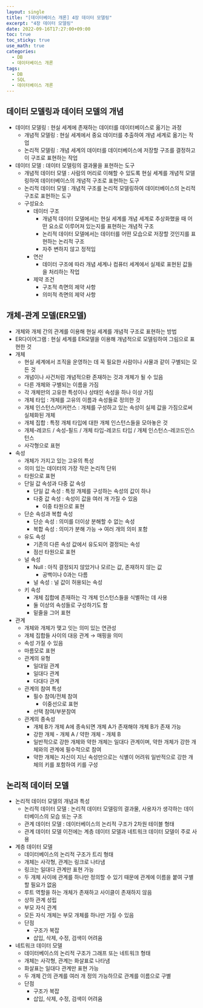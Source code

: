 ```yaml
---
layout: single
title: "[데이터베이스 개론] 4장 데이터 모델링"
excerpt: "4장 데이터 모델링"
date: 2022-09-16T17:27:00+09:00
toc: true
toc_sticky: true
use_math: true
categories:
  - DB 
  - 데이터베이스 개론
tags:
  - DB
  - SQL
  - 데이터베이스 개론
---
```


## 데이터 모델링과 데이터 모델의 개념

- 데이터 모델링 : 현실 세계에 존재하는 데이터를 데이터베이스로 옮기는 과정
    - 개념적 모델링 : 현실 세계에서 중요 데이터를 추출하여 개념 세계로 옮기는 작업
    - 논리적 모델링 : 개념 세계의 데이터를 데이터베이스에 저장할 구조를 결정하고 이 구조로 표현하는 작업
- 데이터 모델 : 데이터 모델링의 결과물을 표현하는 도구
    - 개념적 데이터 모델 : 사람의 머리로 이해할 수 있도록 현실 세계를 개념적 모델링하여 데이터베이스의 개념적 구조로 표현하는 도구
    - 논리적 데이터 모델 : 개념적 구조를 논리적 모델링하여 데이터베이스의 논리적 구조로 표현하는 도구
    - 구성요소
        - 데이터 구조
            - 개념적 데이터 모델에서는 현실 세계를 개념 세계로 추상화했을 때 어떤 요소로 이루어져 있는지를 표현하는 개념적 구조
            - 논리적 데이터 모델에서는 데이터를 어떤 모습으로 저장할 것인지를 표현하는 논리적 구조
            - 자주 변하지 않고 정적임
        - 연산
            - 데이터 구조에 따라 개념 세계나 컴퓨터 세계에서 실제로 표현된 값들을 처리하는 작업
        - 제약 조건
            - 구조적 측면의 제약 사항
            - 의미적 측면의 제약 사항

## 개체-관계 모델(ER모델)

- 개체와 개체 간의 관계를 이용해 현실 세계를 개념적 구조로 표현하는 방법
- ER다이어그램 : 현실 세계를  ER모델을 이용해 개념적으로 모델링하여 그림으로 표현한 것
- 개체
    - 현실 세계에서 조직을 운영하는 데 꼭 필요한 사람이나 사물과 같이 구별되는 모든 것
    - 개념이나 사건처럼 개념적으롼 존재하는 것과 개체가 될 수 있음
    - 다른 개체와 구별되는 이름을 가짐
    - 각 개체만의 고유한 특성이나 상태인 속성을 하나 이상 가짐
    - 개체 타입 : 개체를 고유의 이름과 속성들로 정의한 것
    - 개체 인스턴스/어커런스 : 개체를 구성하고 있는 속성이 실제 값을 가짐으로써 실체화된 개체
    - 개체 집합 : 특정 개체 타입에 대한 개체 인스턴스들을 모아놓은 것
    - 개체-레코드 / 속성-필드 / 개체 타입-레코드 타입 / 개체 인스턴스-레코드인스턴스
    - 사각형으로 표현
- 속성
    - 개체가 가지고 있는 고유의 특성
    - 의미 있는 데이터의 가장 작은 논리적 단위
    - 타원으로 표현
    - 단일 값 속성과 다중 값 속성
        - 단일 값 속성 : 특정 개체를 구성하는 속성의 값이 하나
        - 다중 값 속성 : 속성이 값을 여러 개 가질 수 있음
            - 이중 타원으로 표현
    - 단순 속성과 복합 속성
        - 단순 속성 : 의미를 더이상 분해할 수 없는 속성
        - 복합 속성 : 의미가 분해 가능 → 여러 개의 의미 포함
    - 유도 속성
        - 기존의 다른 속성 값에서 유도되어 결정되는 속성
        - 점선 타원으로 표현
    - 널 속성
        - Null : 아직 결정되지 않았거나 모르는 값, 존재하지 않는 값
            - 공백이나 0과는 다름
        - 널 속성 : 널 값이 허용되는 속성
    - 키 속성
        - 개체 집합에 존재하는 각 개체 인스턴스들을 식별하는 데 사용
        - 둘 이상의 속성들로 구성하기도 함
        - 밑줄을 그어 표현
- 관계
    - 개체와 개체가 맺고 잇는 의미 있는 연관성
    - 개체 집합들 사이의 대응 관계 → 매핑을 의미
    - 속성 가질 수 있음
    - 마름모로 표현
    - 관계의 유형
        - 일대일 관계
        - 일대다 관계
        - 다대다 관계
    - 관계의 참여 특성
        - 필수 참여/전체 참여
            - 이중선으로 표현
        - 선택 참여/부분참여
    - 관계의 종속성
        - 개체 B가 개체 A에 종속되면 개체 A가 존재해야 개체 B가 존재 가능
        - 강한 개체 - 개체 A / 약한 개체 - 개체 B
        - 일반적으로 강한 개체와 약한 개체는 일대다 관계이며, 약한 개체가 강한 개체와의 관계에 필수적으로 참여
        - 약한 개체는 자신이 지닌 속성만으로는 식별이 어려워 일반적으로 강한 개체의 키를 포함하여 키를 구성

## 논리적 데이터 모델

- 논리적 데이터 모델의 개념과 특성
    - 논리적 데이터 모델 : 논리적 데이터 모델링의 결과물, 사용자가 생각하는 데이터베이스의 모습 또는 구조
    - 관계 데이터 모델 : 데이터베이스의 논리적 구조가 2차원 테이블 형태
    - 관계 데이터 모델 이전에는 계층 데이터 모델과 네트워크 데이터 모델이 주로 사용
- 계층 데이터 모델
    - 데이터베이스의 논리적 구조가 트리 형태
    - 개체는 사각형, 관계는 링크로 나타냄
    - 링크는 일대다 관계만 표현 가능
    - 두 개체 사이에 관계를 하나만 정의할 수 있기 때문에 관계에 이름을 붙여 구별할 필요가 없음
    - 루트 역할을 하는 개체가 존재하고 사이클이 존재하지 않음
    - 상하 관계 성립
    - 부모 자식 관계
    - 모든 자식 개체는 부모 개체를 하나만 가질 수 있음
    - 단점
        - 구조가 복잡
        - 삽입, 삭제, 수정, 검색이 어려움
- 네트워크 데이터 모델
    - 데이터베이스의 논리적 구조가 그래프 또는 네트워크 형태
    - 개체는 사각형, 관계는 화살표로 나타냄
    - 화살표는 일대다 관계만 표현 가능
    - 두 개체 간의 관계를 여러 개 정의 가능하므로 관계를 이름으로 구별
    - 단점
        - 구조가 복잡
        - 삽입, 삭제, 수정, 검색이 어려움


